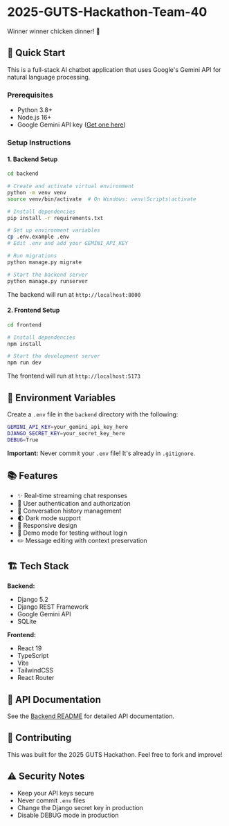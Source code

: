 # 2025-GUTS-Hackathon-Team-40
Winner winner chicken dinner! 🎉

## 🚀 Quick Start

This is a full-stack AI chatbot application that uses Google's Gemini API for natural language processing.

### Prerequisites

- Python 3.8+
- Node.js 16+
- Google Gemini API key ([Get one here](https://makersuite.google.com/app/apikey))

### Setup Instructions

#### 1. Backend Setup

```bash
cd backend

# Create and activate virtual environment
python -m venv venv
source venv/bin/activate  # On Windows: venv\Scripts\activate

# Install dependencies
pip install -r requirements.txt

# Set up environment variables
cp .env.example .env
# Edit .env and add your GEMINI_API_KEY

# Run migrations
python manage.py migrate

# Start the backend server
python manage.py runserver
```

The backend will run at `http://localhost:8000`

#### 2. Frontend Setup

```bash
cd frontend

# Install dependencies
npm install

# Start the development server
npm run dev
```

The frontend will run at `http://localhost:5173`

## 🔑 Environment Variables

Create a `.env` file in the `backend` directory with the following:

```bash
GEMINI_API_KEY=your_gemini_api_key_here
DJANGO_SECRET_KEY=your_secret_key_here
DEBUG=True
```

**Important:** Never commit your `.env` file! It's already in `.gitignore`.

## 📚 Features

- ✨ Real-time streaming chat responses
- 🔐 User authentication and authorization
- 💬 Conversation history management
- 🌓 Dark mode support
- 📱 Responsive design
- 🎯 Demo mode for testing without login
- ✏️ Message editing with context preservation

## 🏗️ Tech Stack

**Backend:**
- Django 5.2
- Django REST Framework
- Google Gemini API
- SQLite

**Frontend:**
- React 19
- TypeScript
- Vite
- TailwindCSS
- React Router

## 📝 API Documentation

See the [Backend README](./backend/README.md) for detailed API documentation.

## 🤝 Contributing

This was built for the 2025 GUTS Hackathon. Feel free to fork and improve!

## ⚠️ Security Notes

- Keep your API keys secure
- Never commit `.env` files
- Change the Django secret key in production
- Disable DEBUG mode in production
